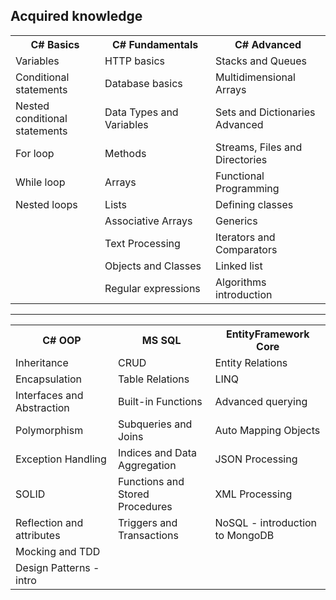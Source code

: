 
<h2>Acquired knowledge</h2>
<table>
  <tr>
    <th>C# Basics</th>
    <th>C# Fundamentals</th>
    <th>C# Advanced</th>
  </tr>
  <tr>
    <td>Variables</td>
    <td>HTTP basics</td>
    <td>Stacks and Queues</td>
  </tr>
  <tr>
    <td>Conditional statements</td>
    <td>Database basics</td>
    <td>Multidimensional Arrays</td>
  </tr>
  <tr>
    <td>Nested conditional statements</td>
    <td>Data Types and Variables&nbsp;&nbsp;&nbsp;&nbsp;&nbsp;&nbsp;&nbsp;&nbsp;&nbsp;&nbsp;&nbsp;&nbsp;&nbsp;</td>
    <td>Sets and Dictionaries Advanced&nbsp;&nbsp;&nbsp;&nbsp;&nbsp;&nbsp;</td>
  </tr>
  <tr>
    <td>For loop</td>
    <td>Methods</td>
    <td>Streams, Files and Directories</td>
  </tr>
  <tr>
    <td>While loop</td>
    <td>Arrays</td>
    <td>Functional Programming</td>
  </tr>
  <tr>
    <td>Nested loops</td>
    <td>Lists</td>
    <td>Defining classes</td>
  </tr>
  <tr>
    <td></td>
    <td>Associative Arrays</td>
    <td>Generics</td>
  </tr>
  <tr>
    <td></td>
    <td>Text Processing</td>
    <td>Iterators and Comparators</td>
  </tr>
  <tr>
    <td></td>
    <td>Objects and Classes</td>
    <td>Linked list</td>
  </tr>
  <tr>
    <td></td>
    <td>Regular expressions</td>
    <td>Algorithms introduction</td>
  </tr>
</table>
<hr/>
<table>
  <tr>
    <th>C# OOP</th>
    <th>MS SQL</th>
    <th>EntityFramework Core</th>
  </tr>
  <tr>
    <td>Inheritance</td>
    <td>CRUD</td>
    <td>Entity Relations</td>
  </tr>
  <tr>
    <td>Encapsulation</td>
    <td>Table Relations</td>
    <td>LINQ</td>
  </tr>
  <tr>
    <td>Interfaces and Abstraction&nbsp;&nbsp;&nbsp;&nbsp;&nbsp;&nbsp;&nbsp;</td>
    <td>Built-in Functions</td>
    <td>Advanced querying</td>
  </tr>
  <tr>
    <td>Polymorphism</td>
    <td>Subqueries and Joins</td>
    <td>Auto Mapping Objects</td>
  </tr>
  <tr>
    <td>Exception Handling</td>
    <td>Indices and Data Aggregation</td>
    <td>JSON Processing</td>
  </tr>
  <tr>
    <td>SOLID</td>
    <td>Functions and Stored Procedures</td>
    <td>XML Processing</td>
  </tr>
  <tr>
    <td>Reflection and attributes</td>
    <td>Triggers and Transactions</td>
    <td>NoSQL - introduction to MongoDB</td>
  </tr>
  <tr>
    <td>Mocking and TDD</td>
    <td></td>
    <td></td>
  </tr>
  <tr>
    <td>Design Patterns - intro</td>
    <td></td>
    <td></td>
  </tr>
</table>
